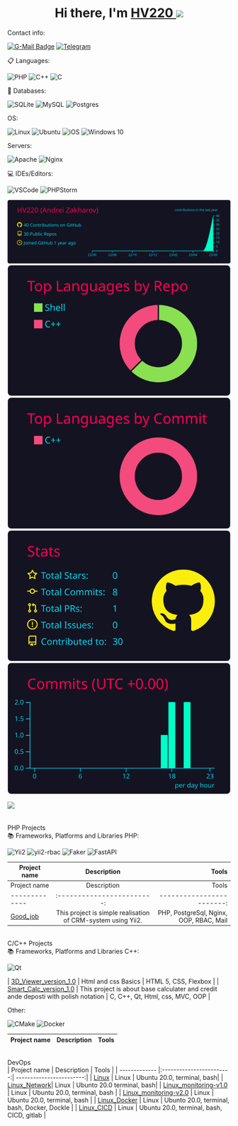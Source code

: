 <h1 align="center">Hi there, I'm <a href="https://github.com/HV220" target="_blank">HV220 </a> 
<img src="https://github.com/blackcater/blackcater/raw/main/images/banner.gif" height="32"/></h1>


  Contact info:
  
  [![G-Mail Badge](https://img.shields.io/badge/Gmail-D14836?style=for-the-badge&logo=gmail&logoColor=white)](mailto:diagenin@gmail.com)
  [![Telegram](https://img.shields.io/badge/Telegram-2CA5E0?style=for-the-badge&logo=telegram&logoColor=white)](https://t.me/Korpositas)

  📋 Languages:

  ![PHP](https://img.shields.io/badge/-PHP-blue?style=for-the-badge&logo=php&logoColor=white)
  ![C++](https://img.shields.io/badge/c++-%2300599C.svg?style=for-the-badge&logo=c%2B%2B&logoColor=white)
  ![C](https://img.shields.io/badge/c-%2300599C.svg?style=for-the-badge&logo=c&logoColor=white)
  
   
    
   💾 Databases:

   ![SQLite](https://img.shields.io/badge/sqlite-%2307405e.svg?style=for-the-badge&logo=sqlite&logoColor=white)
   ![MySQL](https://img.shields.io/badge/mysql-%2300f.svg?style=for-the-badge&logo=mysql&logoColor=white)
   ![Postgres](https://img.shields.io/badge/postgres-%23316192.svg?style=for-the-badge&logo=postgresql&logoColor=white)

  OS:

  ![Linux](https://img.shields.io/badge/Linux-FCC624?style=for-the-badge&logo=linux&logoColor=black)
  ![Ubuntu](https://img.shields.io/badge/Ubuntu-E95420?style=for-the-badge&logo=ubuntu&logoColor=white)
  ![iOS](https://img.shields.io/badge/iOS-000000?style=for-the-badge&logo=ios&logoColor=white)
  ![Windows 10](https://img.shields.io/badge/Windows%2010-003399?style=for-the-badge&logo=windows10&logoColor=white)
  
  Servers:

  ![Apache](https://img.shields.io/badge/apache-%23D42029.svg?style=for-the-badge&logo=apache&logoColor=white)
  ![Nginx](https://img.shields.io/badge/nginx-%23009639.svg?style=for-the-badge&logo=nginx&logoColor=white)
  
  💻 IDEs/Editors:

![VSCode](https://img.shields.io/badge/-VSCode-blue?style=for-the-badge&logo=visual-studio&logoColor=white)
![PHPStorm](https://img.shields.io/badge/-PHPStorm-blueviolet?style=for-the-badge&logo=phpstorm&logoColor=white) 

[![](https://raw.githubusercontent.com/HV220/HV220/master/profile-summary-card-output/2077/0-profile-details.svg)](https://github.com/vn7n24fzkq/github-profile-summary-cards)
[![](https://raw.githubusercontent.com/HV220/HV220/master/profile-summary-card-output/2077/1-repos-per-language.svg)](https://github.com/vn7n24fzkq/github-profile-summary-cards) [![](https://raw.githubusercontent.com/HV220/HV220/master/profile-summary-card-output/2077/2-most-commit-language.svg)](https://github.com/vn7n24fzkq/github-profile-summary-cards)
[![](https://raw.githubusercontent.com/HV220/HV220/master/profile-summary-card-output/2077/3-stats.svg)](https://github.com/vn7n24fzkq/github-profile-summary-cards) [![](https://raw.githubusercontent.com/HV220/HV220/master/profile-summary-card-output/2077/4-productive-time.svg)](https://github.com/vn7n24fzkq/github-profile-summary-cards)

![](https://komarev.com/ghpvc/?username=your-github-HV220)
  

<br> PHP Projects </br>
  📚 Frameworks, Platforms and Libraries PHP:

  ![Yii2](https://img.shields.io/badge/-Yii2-inactive?style=for-the-badge&logo=php&logoColor=orange)
  ![ yii2-rbac](https://img.shields.io/badge/Yii2-RBAC-red?style=for-the-badge&logo=rbac&logoColor=white)
  ![Faker](https://img.shields.io/badge/Yii2-Faker-red?style=for-the-badge&logo=rbac&logoColor=white)
  ![FastAPI](https://img.shields.io/badge/FastAPI-005571?style=for-the-badge&logo=fastapi)

| Project name      | Description                | Tools |
| ------------- |:------------------------:| ------------------------:|
| Project name      | Description                | Tools |
| ------------- |:------------------------:| ------------------------:|
| [Good_job](https://github.com/HV220/good-job)  |  This project is simple realisation of CRM-system using Yii2. | PHP, PostgreSql, Nginx, OOP, RBAC, Mail|

<br> C/C++ Projects </br>
  📚 Frameworks, Platforms and Libraries C++:

  ![Qt](https://img.shields.io/badge/Qt-%23217346.svg?style=for-the-badge&logo=Qt&logoColor=white)

| [3D_Viewer_version_1.0](https://github.com/HV220/C8_3DViewer_v1.0-0) | Html and css Basics  |   HTML 5, CSS, Flexbox  |
| [Smart_Calc_version_1.0](https://github.com/HV220/C7_SmartCalc_v1.0-0) | This project is about base calculater and credit ande deposti with polish notation | C, C++, Qt, Html, css, MVC, OOP |

 Other:

  ![CMake](https://img.shields.io/badge/CMake-%23008FBA.svg?style=for-the-badge&logo=cmake&logoColor=white)
  ![Docker](https://img.shields.io/badge/docker-%230db7ed.svg?style=for-the-badge&logo=docker&logoColor=white)

| Project name      | Description                | Tools |
| ------------- |:------------------------:| ------------------------:|

<br> DevOps </br>
| Project name      | Description                | Tools |
| ------------- |:------------------------:| ------------------------:|
| [Linux](https://github.com/HV220/D01_Linux-0) | Linux |  Ubuntu 20.0, terminal, bash|
| [Linux_Network](https://github.com/HV220/DO2_LinuxNetwork-0)| Linux | Ubunto 20.0 terminal, bash|
| [Linux_monitoring-v1.0](https://github.com/HV220/DO3_LinuxMonitoring_v1.0-0) | Linux |  Ubuntu 20.0, terminal, bash |
| [Linux_monitoring-v2.0](https://github.com/HV220/DO4_LinuxMonitoring_v2.0-0) | Linux |   Ubuntu 20.0, terminal, bash |
| [Linux_Docker](https://github.com/HV220/DO5_SimpleDocker-0) | Linux | Ubunto 20.0, terminal, bash, Docker, Dockle |
| [Linux_CICD](https://github.com/HV220/DO6_CICD-0) | Linux |  Ubuntu 20.0, terminal, bash, CICD, gitlab |
